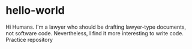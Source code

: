 # hello-world
Hi Humans.  I'm a lawyer who should be drafting lawyer-type documents, not software code. Nevertheless, I find it more interesting to write code. 
Practice repository
